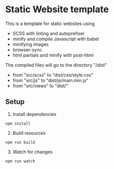 # Static Website template

This is a template for static websites using

- SCSS with linting and autoprefixer
- minify and compile Javascript with babel
- minifying images
- browser-sync
- html partials and minify with post-html

The compiled files will go to the directory "/dist"
- from "src/scss" to "dist/css/style.css"
- from "src/js" to "dist/js/main.min.js"
- from "src/views" to "dist/"

## Setup

1. Install dependencies
```
npm install
```

2. Build resources
```
npm run build
```

3. Watch for changes
```
npm run watch
```